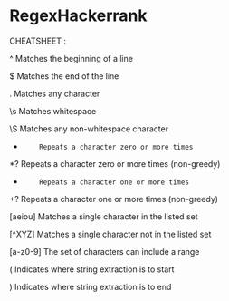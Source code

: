 # RegexHackerrank

CHEATSHEET :

^         Matches the beginning of a line

$         Matches the end of the line

.         Matches any character

\s        Matches whitespace

\S        Matches any non-whitespace character

*         Repeats a character zero or more times

*?        Repeats a character zero or more times (non-greedy)

+         Repeats a character one or more times

+?        Repeats a character one or more times (non-greedy)

[aeiou]   Matches a single character in the listed set

[^XYZ]    Matches a single character not in the listed set

[a-z0-9]  The set of characters can include a range

(         Indicates where string extraction is to start

)         Indicates where string extraction is to end
